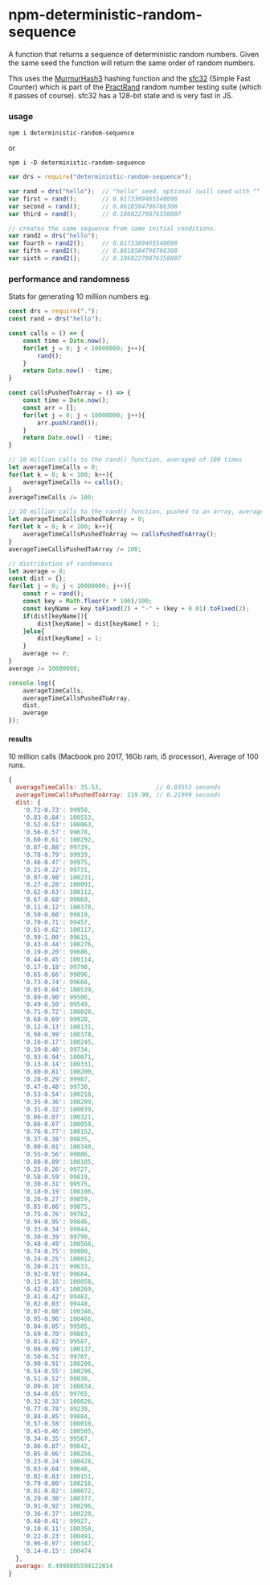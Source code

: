 # npm-deterministic-random-sequence
A function that returns a sequence of deterministic random numbers. Given the same seed the function will return the same order of random numbers.

This uses the [MurmurHash3](https://en.wikipedia.org/wiki/MurmurHash) hashing function and the [sfc32](http://pracrand.sourceforge.net/) (Simple Fast Counter) which is part of the [PractRand](http://pracrand.sourceforge.net/) random number testing suite (which it passes of course). sfc32 has a 128-bit state and is very fast in JS.

### usage

`npm i deterministic-random-sequence`

or 

`npm i -D deterministic-random-sequence`


```js
var drs = require("deterministic-random-sequence");

var rand = drs("hello");  // "hello" seed, optional (will seed with "" if not set)
var first = rand();       // 0.6173389465548098 
var second = rand();      // 0.8618584796786308
var third = rand();       // 0.18602279876358807

// creates the same sequence from same initial conditions.
var rand2 = drs("hello");
var fourth = rand2();     // 0.6173389465548098 
var fifth = rand2();      // 0.8618584796786308
var sixth = rand2();      // 0.18602279876358807
```

### performance and randomness

Stats for generating 10 million numbers eg. 

```js
const drs = require(".");
const rand = drs("hello");

const calls = () => {
	const time = Date.now();
	for(let j = 0; j < 10000000; j++){
		rand();
	}
	return Date.now() - time;
}

const callsPushedToArray = () => {
	const time = Date.now();
	const arr = [];
	for(let j = 0; j < 10000000; j++){
		arr.push(rand());
	}
	return Date.now() - time;
}

// 10 million calls to the rand() function, averaged of 100 times
let averageTimeCalls = 0;
for(let k = 0; k < 100; k++){
	averageTimeCalls += calls();
}
averageTimeCalls /= 100;

// 10 million calls to the rand() function, pushed to an array, averaged of 100 times
let averageTimeCallsPushedToArray = 0;
for(let k = 0; k < 100; k++){
	averageTimeCallsPushedToArray += callsPushedToArray();
}
averageTimeCallsPushedToArray /= 100;

// distribution of randomness
let average = 0;
const dist = {};
for(let j = 0; j < 10000000; j++){
	const r = rand();
	const key = Math.floor(r * 100)/100;
	const keyName = key.toFixed(2) + "-" + (key + 0.01).toFixed(2);
	if(dist[keyName]){
		dist[keyName] = dist[keyName] + 1;
	}else{
		dist[keyName] = 1;
	}
	average += r;
}
average /= 10000000;

console.log({
	averageTimeCalls,
	averageTimeCallsPushedToArray,
	dist,
	average
});
```

#### results

10 million calls (Macbook pro 2017, 16Gb ram, i5 processor), Average of 100 runs.

```js
{ 
  averageTimeCalls: 35.53,               // 0.03553 seconds
  averageTimeCallsPushedToArray: 219.99, // 0.21999 seconds
  dist: { 
    '0.72-0.73': 99958,
    '0.83-0.84': 100553,
    '0.52-0.53': 100063,
    '0.56-0.57': 99678,
    '0.60-0.61': 100292,
    '0.87-0.88': 99739,
    '0.78-0.79': 99939,
    '0.46-0.47': 99975,
    '0.21-0.22': 99731,
    '0.97-0.98': 100231,
    '0.27-0.28': 100091,
    '0.62-0.63': 100112,
    '0.67-0.68': 99869,
    '0.11-0.12': 100378,
    '0.59-0.60': 99819,
    '0.70-0.71': 99457,
    '0.61-0.62': 100117,
    '0.99-1.00': 99615,
    '0.43-0.44': 100276,
    '0.19-0.20': 99686,
    '0.44-0.45': 100114,
    '0.17-0.18': 99790,
    '0.65-0.66': 99896,
    '0.73-0.74': 99668,
    '0.03-0.04': 100539,
    '0.89-0.90': 99506,
    '0.49-0.50': 99549,
    '0.71-0.72': 100020,
    '0.68-0.69': 99928,
    '0.12-0.13': 100131,
    '0.98-0.99': 100378,
    '0.16-0.17': 100245,
    '0.39-0.40': 99734,
    '0.93-0.94': 100071,
    '0.13-0.14': 100331,
    '0.80-0.81': 100200,
    '0.28-0.29': 99987,
    '0.47-0.48': 99730,
    '0.53-0.54': 100218,
    '0.35-0.36': 100209,
    '0.31-0.32': 100039,
    '0.06-0.07': 100321,
    '0.66-0.67': 100058,
    '0.76-0.77': 100152,
    '0.37-0.38': 99835,
    '0.00-0.01': 100340,
    '0.55-0.56': 99886,
    '0.88-0.89': 100105,
    '0.25-0.26': 99727,
    '0.58-0.59': 99819,
    '0.30-0.31': 99575,
    '0.18-0.19': 100106,
    '0.26-0.27': 99859,
    '0.85-0.86': 99875,
    '0.75-0.76': 99762,
    '0.94-0.95': 99846,
    '0.33-0.34': 99944,
    '0.38-0.39': 99790,
    '0.48-0.49': 100566,
    '0.74-0.75': 99909,
    '0.24-0.25': 100012,
    '0.20-0.21': 99633,
    '0.92-0.93': 99684,
    '0.15-0.16': 100058,
    '0.42-0.43': 100269,
    '0.41-0.42': 99463,
    '0.02-0.03': 99448,
    '0.07-0.08': 100346,
    '0.95-0.96': 100466,
    '0.04-0.05': 99505,
    '0.69-0.70': 99883,
    '0.81-0.82': 99587,
    '0.08-0.09': 100137,
    '0.50-0.51': 99707,
    '0.90-0.91': 100206,
    '0.54-0.55': 100296,
    '0.51-0.52': 99838,
    '0.09-0.10': 100034,
    '0.64-0.65': 99765,
    '0.32-0.33': 100026,
    '0.77-0.78': 99239,
    '0.84-0.85': 99884,
    '0.57-0.58': 100010,
    '0.45-0.46': 100505,
    '0.34-0.35': 99567,
    '0.86-0.87': 99842,
    '0.05-0.06': 100256,
    '0.23-0.24': 100428,
    '0.63-0.64': 99648,
    '0.82-0.83': 100151,
    '0.79-0.80': 100216,
    '0.01-0.02': 100072,
    '0.29-0.30': 100377,
    '0.91-0.92': 100296,
    '0.36-0.37': 100220,
    '0.40-0.41': 99927,
    '0.10-0.11': 100350,
    '0.22-0.23': 100491,
    '0.96-0.97': 100347,
    '0.14-0.15': 100474 
  },
  average: 0.4998805594122014 
}
```